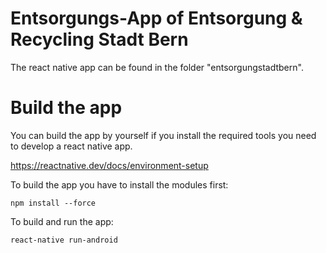 # Entsorgungs-App of Entsorgung & Recycling Stadt Bern

The react native app can be found in the folder "entsorgungstadtbern".

# Build the app

You can build the app by yourself if you install the required tools you need to develop a react native app.

https://reactnative.dev/docs/environment-setup

To build the app you have to install the modules first:

`npm install --force`

To build and run the app:

`react-native run-android`
